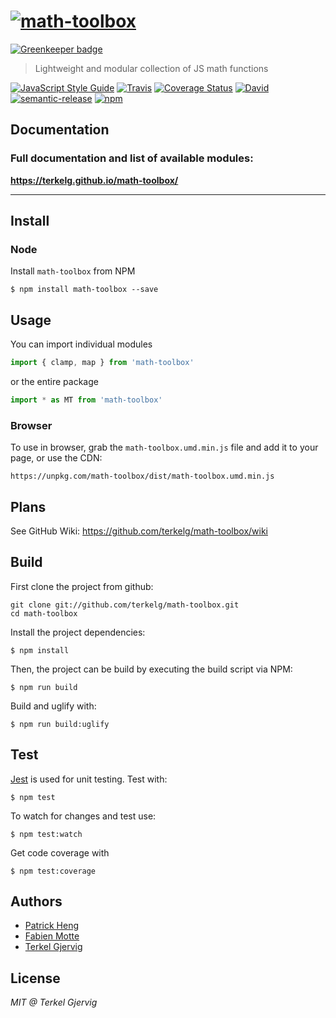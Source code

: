 # [![math-toolbox](media/header.png)](https://github.com/terkelg/math-toolbox)

[![Greenkeeper badge](https://badges.greenkeeper.io/terkelg/math-toolbox.svg)](https://greenkeeper.io/)

> Lightweight and modular collection of JS math functions

[![JavaScript Style Guide](https://img.shields.io/badge/code%20style-standard-brightgreen.svg)](http://standardjs.com/)
[![Travis](https://img.shields.io/travis/terkelg/math-toolbox.svg?maxAge=2592000)](https://travis-ci.org/terkelg/math-toolbox)
[![Coverage Status](https://coveralls.io/repos/github/terkelg/math-toolbox/badge.svg?branch=master)](https://coveralls.io/github/terkelg/math-toolbox?branch=master)
[![David](https://img.shields.io/david/dev/terkelg/math-toolbox.svg?maxAge=2592000)](https://david-dm.org/terkelg/math-toolbox?type=dev)
[![semantic-release](https://img.shields.io/badge/%20%20%F0%9F%93%A6%F0%9F%9A%80-semantic--release-e10079.svg)](https://github.com/semantic-release/semantic-release)
[![npm](https://img.shields.io/npm/v/math-toolbox.svg?maxAge=2592000)](https://www.npmjs.com/package/math-toolbox)


## Documentation

### Full documentation and list of available modules: ###

**https://terkelg.github.io/math-toolbox/**

---

## Install

### Node
Install ```math-toolbox``` from NPM
```
$ npm install math-toolbox --save
```


## Usage
You can import individual modules
```js
import { clamp, map } from 'math-toolbox'
```

or the entire package
```js
import * as MT from 'math-toolbox'
```


### Browser
To use in browser, grab the ```math-toolbox.umd.min.js``` file and add it to your page, or use the CDN:
```
https://unpkg.com/math-toolbox/dist/math-toolbox.umd.min.js
```

## Plans
See GitHub Wiki:
https://github.com/terkelg/math-toolbox/wiki


## Build
First clone the project from github:
```
git clone git://github.com/terkelg/math-toolbox.git
cd math-toolbox
```

Install the project dependencies:
```
$ npm install
```

Then, the project can be build by executing the build script via NPM:
```
$ npm run build
```

Build and uglify with:
```
$ npm run build:uglify
```


## Test
[Jest](https://github.com/facebook/jest) is used for unit testing. Test with:
```
$ npm test
```

To watch for changes and test use:

```
$ npm test:watch
```

Get code coverage with
```
$ npm test:coverage
```


## Authors
- [Patrick Heng](https://github.com/patrickheng)
- [Fabien Motte](https://github.com/FabienMotte)
- [Terkel Gjervig](https://github.com/terkelg)


## License
*MIT @ Terkel Gjervig*
